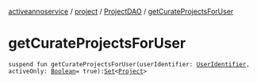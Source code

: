 [activeannoservice](../../index.md) / [project](../index.md) / [ProjectDAO](index.md) / [getCurateProjectsForUser](./get-curate-projects-for-user.md)

# getCurateProjectsForUser

`suspend fun getCurateProjectsForUser(userIdentifier: `[`UserIdentifier`](../../project.userroles/-user-identifier.md)`, activeOnly: `[`Boolean`](https://kotlinlang.org/api/latest/jvm/stdlib/kotlin/-boolean/index.html)` = true): `[`Set`](https://kotlinlang.org/api/latest/jvm/stdlib/kotlin.collections/-set/index.html)`<`[`Project`](../-project/index.md)`>`